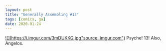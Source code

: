 ```yaml
---
layout: post
title: "Generally Assembling #13"
tags: [comics, ga]
date: 2020-01-24
---
```

<!-- #79 -->
[![](https://i.imgur.com/3mDUKKG.jpg"source: imgur.com")](https://i.imgur.com/3mDUKKG.jpg)
Psyche! 13! Also, Angelos.
